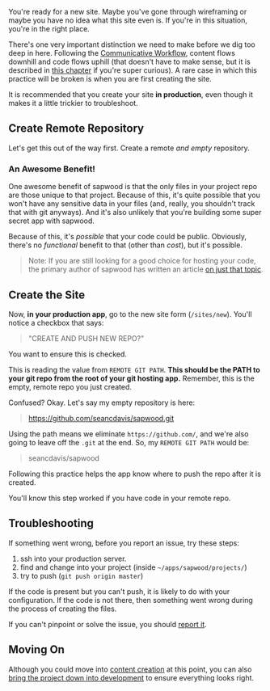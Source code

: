 You're ready for a new site. Maybe you've gone through wireframing or maybe you have no idea what this site even is. If you're in this situation, you're in the right place.

There's one very important distinction we need to make before we dig too deep in here. Following the [Communicative Workflow](/docs/communicative_workflow), content flows downhill and code flows uphill (that doesn't have to make sense, but it is described in [this chapter](/docs/communicative_workflow) if you're super curious). A rare case in which this practice will be broken is when you are first creating the site.

It is recommended that you create your site **in production**, even though it makes it a little trickier to troubleshoot.

Create Remote Repository
----------------

Let's get this out of the way first. Create a remote *and empty* repository.

### An Awesome Benefit!

One awesome benefit of sapwood is that the only files in your project repo are those unique to that project. Because of this, it's quite possible that you won't have any sensitive data in your files (and, really, you shouldn't track that with git anyways). And it's also unlikely that you're building some super secret app with sapwood.

Because of this, it's *possible* that your code could be public. Obviously, there's no *functional* benefit to that (other than *cost*), but it's possible.

> Note: If you are still looking for a good choice for hosting your code, the primary author of sapwood has written an article [on just that topic](http://thepolymathlab.com/free-alternatives-to-github-for-private-git-hosting).

Create the Site
----------------

Now, **in your production app**, go to the new site form (`/sites/new`). You'll notice a checkbox that says:

> "CREATE AND PUSH NEW REPO?"

You want to ensure this is checked.

This is reading the value from `REMOTE GIT PATH`. **This should be the PATH to your git repo from the root of your git hosting app.** Remember, this is the empty, remote repo you just created.

Confused? Okay. Let's say my empty repository is here:

> https://github.com/seancdavis/sapwood.git

Using the path means we eliminate `https://github.com/`, and we're also going to leave off the `.git` at the end. So, my `REMOTE GIT PATH` would be:

> seancdavis/sapwood

Following this practice helps the app know where to push the repo after it is created.

You'll know this step worked if you have code in your remote repo.

Troubleshooting
----------------

If something went wrong, before you report an issue, try these steps:

1. ssh into your production server.
2. find and change into your project (inside `~/apps/sapwood/projects/`)
3. try to push (`git push origin master`)

If the code is present but you can't push, it is likely to do with your configuration. If the code is not there, then something went wrong during the process of creating the files.

If you can't pinpoint or solve the issue, you should [report it](https://github.com/seancdavis/sapwood/issues/new).

Moving On
----------------

Although you could move into [content creation](/docs/communicative_workflow) at this point, you can also [bring the project down into development](/docs/creating_a_site/import_existing_site) to ensure everything looks right.
